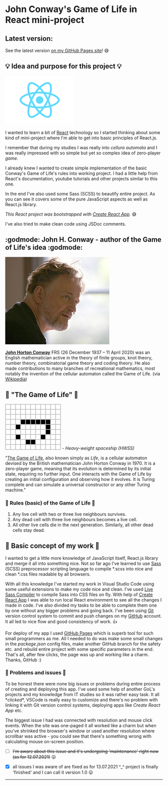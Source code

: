 # John Conway's Game of Life in React mini-project


## Latest version:

See the latest version [on my GitHub Pages site](https://kwarchalowski.github.io/conways-gol-react/)! :sweat_smile:


## :bulb: Idea and purpose for this project :bulb:

![picture alt](img/220px-React-icon.png "React.js logo")

I wanted to learn a bit of [React](https://en.wikipedia.org/wiki/React_(JavaScript_library)) technology so I started thinking about some kind of mini-project where I'm able to get into basic principles of React.js.

I remember that during my studies I was really into *cellura automata* and I was really impressed with so simple but yet so complex idea of zero-player *game*.

I already knew I wanted to create simple implementation of the basic Conway's Game of Life's rules into working project. I had a little help from React's documentation, youtube tutorials and other projects similar to this one.

In the end I've also used some Sass (SCSS) to beautify entire project. As you can see it covers some of the pure JavaScript aspects as well as React.js library.

*This React project was bootstrapped with [Create React App](https://github.com/facebook/create-react-app).* :sweat_smile:

I've also tried to make clean code using JSDoc comments.

## :godmode: John H. Conway - author of the Game of Life's idea :godmode:

![picture alt](img/John_H_Conway_2005.jpg "John H. Conway in 2005")

**[John Horton Conway]((https://en.wikipedia.org/wiki/John_Horton_Conway))** FRS (26 December 1937 – 11 April 2020) was an English mathematician active in the theory of finite groups, knot theory, number theory, combinatorial game theory and coding theory. He also made contributions to many branches of recreational mathematics, most notably the invention of the cellular automaton called the Game of Life. (via [Wikipedia](https://en.wikipedia.org/wiki/John_Horton_Conway))

## :game_die: "The Game of Life" :game_die:

![picture alt](img/Animated_Hwss.gif "Heavy-weight spaceship (HWSS)")
*- Heavy-weight spaceship (HWSS)*

"[The Game of Life](https://en.wikipedia.org/wiki/Conway%27s_Game_of_Life), also known simply as *Life*, is a cellular automaton devised by the British mathematician John Horton Conway in 1970. It is a zero-player game, meaning that its evolution is determined by its initial state, requiring no further input. One interacts with the Game of Life by creating an initial configuration and observing how it evolves. It is Turing complete and can simulate a universal constructor or any other Turing machine."

### :memo: Rules (basic) of the Game of Life :memo:

1. Any live cell with two or three live neighbours survives.
2. Any dead cell with three live neighbours becomes a live cell.
3. All other live cells die in the next generation. Similarly, all other dead cells stay dead.

## :rocket: Basic concept of my work :rocket:

I wanted to get a little more knowledge of JavaScript itself, React.js library and merge it all into something nice. Not so far ago I've learned to use [Sass](https://sass-lang.com/) (SCSS) preprocessor scripting language to compile *.scss into nice and clean *.css files readable by all browsers.

With all this knowledge I've started my work in Visual Studio Code using some useful extensions to make my code nice and clean. I've used [Live Sass Compiler](https://marketplace.visualstudio.com/items?itemName=ritwickdey.live-sass) to compile Sass into CSS files on fly. With help of [Create React App](https://github.com/facebook/create-react-app) I was able to run local React environment to see all the changes I made in code. I've also divided my tasks to be able to complete them one by one without any bigger problems and going back. I've been using [Git](https://git-scm.com/) version control system to commit and push changes on my [GitHub](https://github.com/) account. It all led to nice flow and good consistency of work. :thumbsup:

For deploy of my app I used [GitHub Pages](https://pages.github.com/) which is superb tool for such small programmers as me. All I needed to do was make some small changes in the *package.json* config files, make another GitHub branch for the safety etc. and rebuild entire project with some specific parameters in the end. That's all, after few clicks, the page was up and working like a charm. Thanks, GitHub :)

### :anger: Problems and issues :anger:

To be honest there were none big issues or problems during entire process of creating and deploying this app. I've used some help of another GoL's projects and my knowledge from IT studies so it was rather easy task. It all \**clicked*\*, VSCode is really easy to customize and there's no problem with linking it with Git version control systems, deploying apps like *Create React App* etc.

The biggest issue I had was connected with resolution and mouse click events. When the site was one-paged it all worked like a charm but when you've shrinked the browser's window or used another resolution where scrollbar was active - you could see that there's something wrong with calculating mouse on-screen position.

- [ ]  ~~I'm aware about this issue and it's undergoing 'maintenance' right now (as for 12.07.2021)~~ :stuck_out_tongue:

- [x] all issues I was aware of are fixed as for 13.07.2021 ^_^ project is finally 'finished' and I can call it version 1.0 :stuck_out_tongue:


-------------------------------------------------------------------------------------------------
